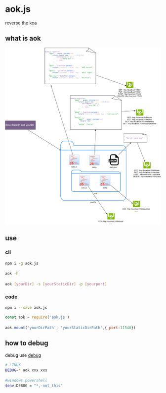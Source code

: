 # aok.js
reverse the koa

## what is aok

<div align=center><img src="https://raw.githubusercontent.com/apporoad/aok.js/master/docs/aok.js.png"/></div>  

## use

### cli
```bash
npm i -g aok.js

aok -h 

aok [yourDir] -s [yourStaticDir] -p [yourport]

```

### code
```bash
npm i --save aok.js
```
```js
const aok = require('aok.js')

aok.mount('yourDirPath', 'yourStaticDirPath',{ port:11540})

```

## how to debug
debug use [debug](https://www.npmjs.com/package/debug)
```bash
# LINUX
DEBUG=* aok xxx xxx

#windows powershell
$env:DEBUG = "*,-not_this"
```